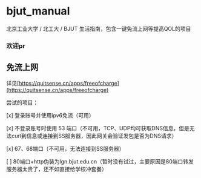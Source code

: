 # bjut_manual

北京工业大学 / 北工大 / BJUT 生活指南，包含一键免流上网等提高QOL的项目

### 欢迎pr

## 免流上网

详见[https://quitsense.cn/apps/freeofcharge](https://quitsense.cn/apps/freeofcharge)

尝试的项目：

[x] 登录账号并使用ipv6免流（可用）

[x] 不登录账号时使用 53 端口（不可用，TCP、UDP均可获取DNS信息，但是无法curl到信息或连接到SS服务器，因此网关会验证发包是否为DNS请求）

[x] 67、68端口（不可用，无法连接到SS服务器）

[ ] 80端口+http伪装为lgn.bjut.edu.cn（暂时没有试过，主要原因是80端口转发服务器太贵了，还不如直接给学校冲套餐）
